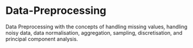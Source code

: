 # Data-Preprocessing
Data Preprocessing with the concepts of handling missing values, handling noisy data, data normalisation, aggregation, sampling, discretisation, and principal component analysis.
